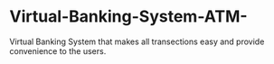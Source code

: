 # Virtual-Banking-System-ATM-
Virtual Banking System that makes all transections easy and provide convenience to the users.
